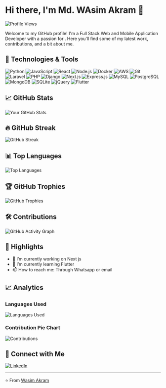 # Hi there, I'm Md. WAsim Akram 👋

![Profile Views](https://komarev.com/ghpvc/?username=Wa326082&color=blue)

Welcome to my GitHub profile! I'm a Full Stack Web and Mobile Application Developer with a passion for . Here you'll find some of my latest work, contributions, and a bit about me.

## 🔧 Technologies & Tools

![Python](https://img.shields.io/badge/-Python-3776AB?style=flat&logo=python&logoColor=white)
![JavaScript](https://img.shields.io/badge/-JavaScript-F7DF1E?style=flat&logo=javascript&logoColor=black)
![React](https://img.shields.io/badge/-React-61DAFB?style=flat&logo=react&logoColor=black)
![Node.js](https://img.shields.io/badge/-Node.js-339933?style=flat&logo=node.js&logoColor=white)
![Docker](https://img.shields.io/badge/-Docker-2496ED?style=flat&logo=docker&logoColor=white)
![AWS](https://img.shields.io/badge/-AWS-232F3E?style=flat&logo=amazon-aws&logoColor=white)
![Git](https://img.shields.io/badge/-Git-F05032?style=flat&logo=git&logoColor=white)
![Laravel](https://img.shields.io/badge/-Laravel-FF2D20?style=flat&logo=laravel&logoColor=white)
![PHP](https://img.shields.io/badge/-PHP-777BB4?style=flat&logo=php&logoColor=white)
![Django](https://img.shields.io/badge/-Django-092E20?style=flat&logo=django&logoColor=white)
![Next.js](https://img.shields.io/badge/-Next.js-000000?style=flat&logo=next.js&logoColor=white)
![Express.js](https://img.shields.io/badge/-Express.js-000000?style=flat&logo=express&logoColor=white)
![MySQL](https://img.shields.io/badge/-MySQL-4479A1?style=flat&logo=mysql&logoColor=white)
![PostgreSQL](https://img.shields.io/badge/-PostgreSQL-336791?style=flat&logo=postgresql&logoColor=white)
![MongoDB](https://img.shields.io/badge/-MongoDB-47A248?style=flat&logo=mongodb&logoColor=white)
![SQLite](https://img.shields.io/badge/-SQLite-003B57?style=flat&logo=sqlite&logoColor=white)
![jQuery](https://img.shields.io/badge/-jQuery-0769AD?style=flat&logo=jquery&logoColor=white)
![Flutter](https://img.shields.io/badge/-flutter-0769AD?style=flat&logo=flutter&logoColor=white)

## 📈 GitHub Stats

![Your GitHub Stats](https://github-readme-stats.vercel.app/api?username=Wa316082&show_icons=true&theme=radical)

## 🔥 GitHub Streak

![GitHub Streak](https://github-readme-streak-stats.herokuapp.com/?user=Wa316082&theme=radical)

## 📊 Top Languages

![Top Languages](https://github-readme-stats.vercel.app/api/top-langs/?username=Wa316082&langs_count=8&theme=radical)

## 🏆 GitHub Trophies

![GitHub Trophies](https://github-profile-trophy.vercel.app/?username=Wa316082&theme=radical)

## 🛠️ Contributions

![GitHub Activity Graph](https://activity-graph.herokuapp.com/graph?username=Wa316082&theme=radical)

## 🌟 Highlights

- 🔭 I’m currently working on Next js
- 🌱 I’m currently learning Flutter
- 📫 How to reach me: Through Whatsapp or email

## 📈 Analytics

### Languages Used

![Languages Used](https://your-generated-language-chart-url)

### Contribution Pie Chart

![Contributions](https://your-generated-pie-chart-url)

## 💼 Connect with Me

[![LinkedIn](https://img.shields.io/badge/-LinkedIn-0A66C2?style=flat&logo=linkedin&logoColor=white)](https://linkedin.com/in/wasim-akram-294567234)

---

⭐️ From [Wasim Akram](https://github.com/Wa316082)
